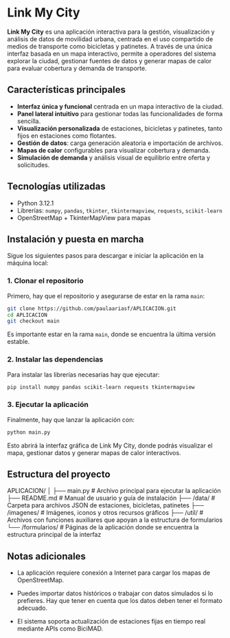 # Link My City

**Link My City** es una aplicación interactiva para la gestión, visualización y análisis de datos de movilidad urbana, centrada en el uso compartido de medios de transporte como bicicletas y patinetes. A través de una única interfaz basada en un mapa interactivo, permite a operadores del sistema explorar la ciudad, gestionar fuentes de datos y generar mapas de calor para evaluar cobertura y demanda de transporte.

## Características principales

- **Interfaz única y funcional** centrada en un mapa interactivo de la ciudad.
- **Panel lateral intuitivo** para gestionar todas las funcionalidades de forma sencilla.
- **Visualización personalizada** de estaciones, bicicletas y patinetes, tanto fijos en estaciones como flotantes.
- **Gestión de datos**: carga generación aleatoria e importación de archivos.
- **Mapas de calor** configurables para visualizar cobertura y demanda.
- **Simulación de demanda** y análisis visual de equilibrio entre oferta y solicitudes.


## Tecnologías utilizadas

- Python 3.12.1
- Librerías: `numpy`, `pandas`, `tkinter`, `tkintermapview`, `requests`, `scikit-learn`
- OpenStreetMap + TkinterMapView para mapas

## Instalación y puesta en marcha

Sigue los siguientes pasos para descargar e iniciar la aplicación en la máquina local:

### 1. Clonar el repositorio

Primero, hay que el repositorio y asegurarse de estar en la rama `main`:

```bash
git clone https://github.com/paulaariasf/APLICACION.git
cd APLICACION
git checkout main
```

Es importante estar en la rama `main`, donde se encuentra la última versión estable.

### 2. Instalar las dependencias

Para instalar las librerías necesarias hay que ejecutar:

```bash
pip install numpy pandas scikit-learn requests tkintermapview
```

### 3. Ejecutar la aplicación

Finalmente, hay que lanzar la aplicación con:
```bash
python main.py
```
Esto abrirá la interfaz gráfica de Link My City, donde podrás visualizar el mapa, gestionar datos y generar mapas de calor interactivos.


## Estructura del proyecto

APLICACION/
│
├── main.py             # Archivo principal para ejecutar la aplicación
├── README.md           # Manual de usuario y guía de instalación
├── /data/              # Carpeta para archivos JSON de estaciones, bicicletas, patinetes
├── /imagenes/          # Imágenes, iconos y otros recursos gráficos
├── /util/              # Archivos con funciones auxiliares que apoyan a la estructura de formularios
└── /formularios/       # Páginas de la aplicación donde se encuentra la estructura principal de la interfaz


## Notas adicionales
- La aplicación requiere conexión a Internet para cargar los mapas de OpenStreetMap.

- Puedes importar datos históricos o trabajar con datos simulados si lo prefieres. Hay que tener en cuenta que los datos deben tener el formato adecuado.

- El sistema soporta actualización de estaciones fijas en tiempo real mediante APIs como BiciMAD.


